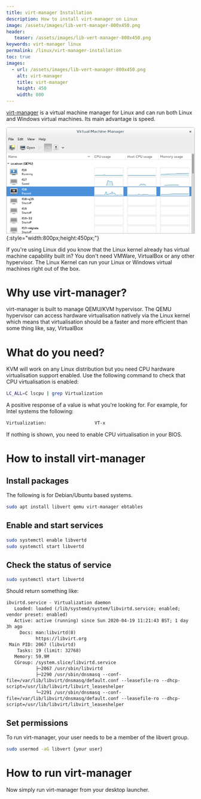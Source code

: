 ```yaml
---
title: virt-manager Installation
description: How to install virt-manager on Linux
image: /assets/images/lib-vert-manager-800x450.png
header:
   teaser: /assets/images/lib-vert-manager-800x450.png
keywords: virt-manager linux
permalink: /linux/virt-manager-installation
toc: true
images:
  - url: /assets/images/lib-vert-manager-800x450.png
    alt: virt-manager
    title: virt-manager
    height: 450
    width: 800
---
```


[virt-manager][1] is a virtual machine manager for Linux and can run both Linux and Windows virtual machines. Its main advantage is speed.

![virt-manager](/assets/images/lib-vert-manager-800x450.png){:style="width:800px;height:450px;"}

If you're using Linux did you know that the Linux kernel already has virtual machine capability built in? You don't need VMWare, VirtualBox or any other hypervisor. The Linux Kernel can run your Linux or Windows virtual machines right out of the box.

# Why use virt-manager?
virt-manager is built to manage QEMU/KVM hypervisor. The QEMU hypervisor can access hardware virtualisation natively via the Linux kernel which means that virtualisation should be a faster and more efficient than some thing like, say, VirtualBox

# What do you need?
KVM will work on any Linux distribution but you need CPU hardware virtualisation support enabled. Use the following command to check that CPU virtualisation is enabled:

```bash
LC_ALL=C lscpu | grep Virtualization
```
A positive response of a value is what you're looking for. For example, for Intel systems the following:

```bash
Virtualization:                  VT-x
```
If nothing is shown, you need to enable CPU virtualisation in your BIOS.

# How to install virt-manager

## Install packages
The following is for Debian/Ubuntu based systems.

```bash
sudo apt install libvert qemu virt-manager ebtables
```

## Enable and start services

```bash
sudo systemctl enable libvertd
sudo systemctl start libvertd
```

## Check the status of service
```bash
sudo systemctl start libvertd
```

Should return something like:

```
ibvirtd.service - Virtualization daemon
   Loaded: loaded (/lib/systemd/system/libvirtd.service; enabled; vendor preset: enabled)
   Active: active (running) since Sun 2020-04-19 11:21:43 BST; 1 day 3h ago
     Docs: man:libvirtd(8)
           https://libvirt.org
 Main PID: 2067 (libvirtd)
    Tasks: 19 (limit: 32768)
   Memory: 59.9M
   CGroup: /system.slice/libvirtd.service
           ├─2067 /usr/sbin/libvirtd
           ├─2290 /usr/sbin/dnsmasq --conf-file=/var/lib/libvirt/dnsmasq/default.conf --leasefile-ro --dhcp-script=/usr/lib/libvirt/libvirt_leaseshelper
           └─2291 /usr/sbin/dnsmasq --conf-file=/var/lib/libvirt/dnsmasq/default.conf --leasefile-ro --dhcp-script=/usr/lib/libvirt/libvirt_leaseshelper
```

## Set permissions
To run virt-manager, your user needs to be a member of the libvert group.

```bash
sudo usermod -aG libvert {your user}
```

# How to run virt-manager
Now simply run virt-manager from your desktop launcher.

[1]: https://virt-manager.org "virt-manager"
